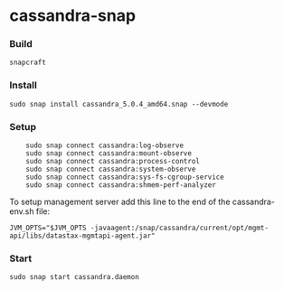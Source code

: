 # cassandra-snap

### Build
`snapcraft`

### Install
`sudo snap install cassandra_5.0.4_amd64.snap --devmode`

### Setup
```
    sudo snap connect cassandra:log-observe
    sudo snap connect cassandra:mount-observe
    sudo snap connect cassandra:process-control
    sudo snap connect cassandra:system-observe
    sudo snap connect cassandra:sys-fs-cgroup-service
    sudo snap connect cassandra:shmem-perf-analyzer
```

To setup management server add this line to the end of the cassandra-env.sh file:
```
JVM_OPTS="$JVM_OPTS -javaagent:/snap/cassandra/current/opt/mgmt-api/libs/datastax-mgmtapi-agent.jar"
```
### Start
`sudo snap start cassandra.daemon`
